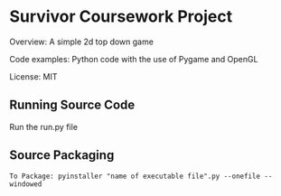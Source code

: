 # Survivor Coursework Project

 
Overview: A simple 2d top down game
 
Code examples: Python code with the use of Pygame and OpenGL
 
License: MIT

Running Source Code
-------------
Run the run.py file
 
 
Source Packaging
-------------

```
To Package: pyinstaller "name of executable file".py --onefile --windowed
```
